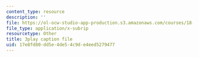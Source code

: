 ```yaml
---
content_type: resource
description: ''
file: https://ol-ocw-studio-app-production.s3.amazonaws.com/courses/18-01-single-variable-calculus-fall-2006/17e8fd80dd5e4de54c9de4eed5279477_7K1sB05pE0A.srt
file_type: application/x-subrip
resourcetype: Other
title: 3play caption file
uid: 17e8fd80-dd5e-4de5-4c9d-e4eed5279477
---
```

